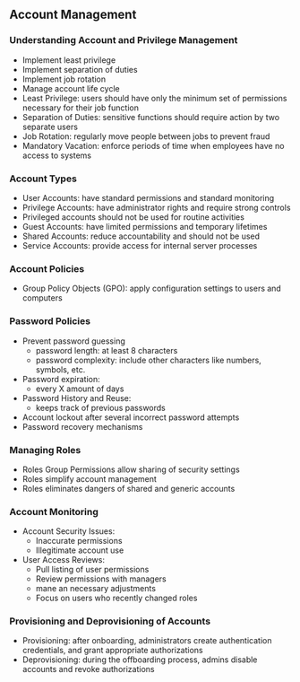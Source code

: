 ## Account Management

### Understanding Account and Privilege Management
* Implement least privilege
* Implement separation of duties
* Implement job rotation
* Manage account life cycle
* Least Privilege: users should have only the minimum set of permissions necessary for their job function
* Separation of Duties: sensitive functions should require action by two separate users
* Job Rotation: regularly move people between jobs to prevent fraud
* Mandatory Vacation: enforce periods of time when employees have no access to systems

### Account Types
* User Accounts: have standard permissions and standard monitoring
* Privilege Accounts: have administrator rights and require strong controls
* Privileged accounts should not be used for routine activities
* Guest Accounts: have limited permissions and temporary lifetimes
* Shared Accounts: reduce accountability and should not be used
* Service Accounts: provide access for internal server processes

### Account Policies
* Group Policy Objects (GPO): apply configuration settings to users and computers

### Password Policies
* Prevent password guessing
    * password length: at least 8 characters
    * password complexity: include other characters like numbers, symbols, etc.
* Password expiration:
    * every X amount of days
* Password History and Reuse:
    * keeps track of previous passwords
* Account lockout after several incorrect password attempts
* Password recovery mechanisms

### Managing Roles
* Roles Group Permissions allow sharing of security settings
* Roles simplify account management
* Roles eliminates dangers of shared and generic accounts

### Account Monitoring
* Account Security Issues:
    * Inaccurate permissions
    * Illegitimate account use
* User Access Reviews:
    * Pull listing of user permissions
    * Review permissions with managers
    * mane an necessary adjustments
    * Focus on users who recently changed roles

### Provisioning and Deprovisioning of Accounts
* Provisioning: after onboarding, administrators create authentication credentials, and grant appropriate authorizations
* Deprovisioning: during the offboarding process, admins disable accounts and revoke authorizations
